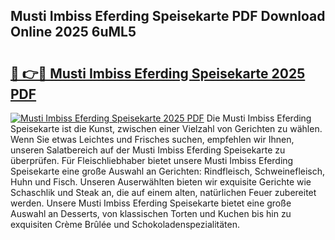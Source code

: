 ## Musti Imbiss Eferding Speisekarte PDF Download Online 2025 6uML5

# <h2><a href="http://gc9bkok.nevu.top/?p=Musti+Imbiss+Eferding+Speisekarte">🔗 👉🔴 Musti Imbiss Eferding Speisekarte 2025 PDF</a></h2>

[![Musti Imbiss Eferding Speisekarte 2025 PDF](https://i.imgur.com/dBaPXMq.png)](http://gc9bkok.nevu.top/?p=Musti+Imbiss+Eferding+Speisekarte)
Die Musti Imbiss Eferding Speisekarte ist die Kunst, zwischen einer Vielzahl von Gerichten zu wählen. Wenn Sie etwas Leichtes und Frisches suchen, empfehlen wir Ihnen, unseren Salatbereich auf der Musti Imbiss Eferding Speisekarte zu überprüfen. Für Fleischliebhaber bietet unsere Musti Imbiss Eferding Speisekarte eine große Auswahl an Gerichten: Rindfleisch, Schweinefleisch, Huhn und Fisch. Unseren Auserwählten bieten wir exquisite Gerichte wie Schaschlik und Steak an, die auf einem alten, natürlichen Feuer zubereitet werden. Unsere Musti Imbiss Eferding Speisekarte bietet eine große Auswahl an Desserts, von klassischen Torten und Kuchen bis hin zu exquisiten Crème Brûlée und Schokoladenspezialitäten.
